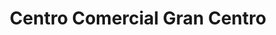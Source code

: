 ---
title: "Centro Comercial Gran Centro"
url: /barranquilla-atlantico/centro-comercial-gran-centro/
shop: centro comercial
---